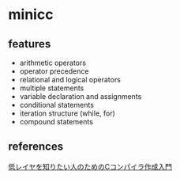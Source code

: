 # minicc

## features

- arithmetic operators
- operator precedence
- relational and logical operators
- multiple statements
- variable declaration and assignments
- conditional statements
- iteration structure (while, for)
- compound statements

## references

[低レイヤを知りたい人のためのCコンパイラ作成入門](https://www.sigbus.info/compilerbook)
